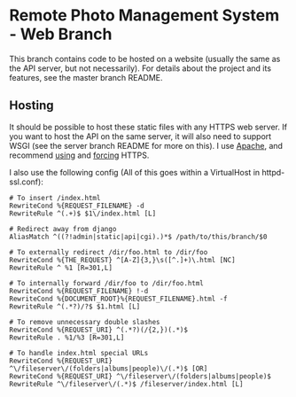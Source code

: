 # Remote Photo Management System - Web Branch

This branch contains code to be hosted on a website (usually the same as the API server, but not necessarily). For details about the project and its features, see the master branch README.

## Hosting

It should be possible to host these static files with any HTTPS web server. If you want to host the API on the same server, it will also need to support WSGI (see the server branch README for more on this).
I use [Apache](https://httpd.apache.org/), and recommend [using](https://httpd.apache.org/docs/2.4/ssl/ssl_howto.html) and [forcing](https://wiki.apache.org/httpd/RewriteHTTPToHTTPS) HTTPS.

I also use the following config (All of this goes within a VirtualHost in httpd-ssl.conf):

```
# To insert /index.html
RewriteCond %{REQUEST_FILENAME} -d
RewriteRule ^(.+)$ $1\/index.html [L]

# Redirect away from django
AliasMatch ^((?!admin|static|api|cgi).)*$ /path/to/this/branch/$0

# To externally redirect /dir/foo.html to /dir/foo
RewriteCond %{THE_REQUEST} ^[A-Z]{3,}\s([^.]+)\.html [NC]
RewriteRule ^ %1 [R=301,L]

# To internally forward /dir/foo to /dir/foo.html
RewriteCond %{REQUEST_FILENAME} !-d
RewriteCond %{DOCUMENT_ROOT}%{REQUEST_FILENAME}.html -f
RewriteRule ^(.*?)/?$ $1.html [L]

# To remove unnecessary double slashes
RewriteCond %{REQUEST_URI} ^(.*?)(/{2,})(.*)$
RewriteRule . %1/%3 [R=301,L]

# To handle index.html special URLs
RewriteCond %{REQUEST_URI} ^\/fileserver\/(folders|albums|people)\/(.*)$ [OR]
RewriteCond %{REQUEST_URI} ^\/fileserver\/(folders|albums|people)$
RewriteRule ^\/fileserver\/(.*)$ /fileserver/index.html [L]
```
